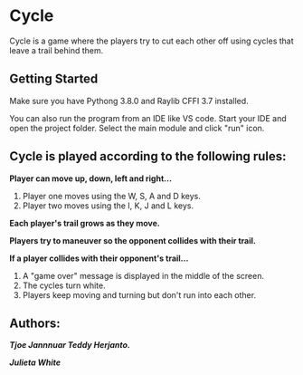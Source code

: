 # Cycle
Cycle is a game where the players try to cut each other off using cycles that leave a trail behind them. 

## Getting Started
Make sure you have Pythong 3.8.0 and Raylib CFFI 3.7 installed. 

You can also run the program from an IDE like VS code. Start your IDE and open the project folder. Select the main module and click "run" icon. 

## Cycle is played according to the following rules:

**Player can move up, down, left and right...**
1. Player one moves using the W, S, A and D keys.
1. Player two moves using the I, K, J and L keys.

**Each player's trail grows as they move.**

**Players try to maneuver so the opponent collides with their trail.**

**If a player collides with their opponent's trail...**
1. A "game over" message is displayed in the middle of the screen. 
1. The cycles turn white. 
1. Players keep moving and turning but don't run into each other. 

## Authors:
***Tjoe Jannnuar Teddy Herjanto.***  

***Julieta White*** 
